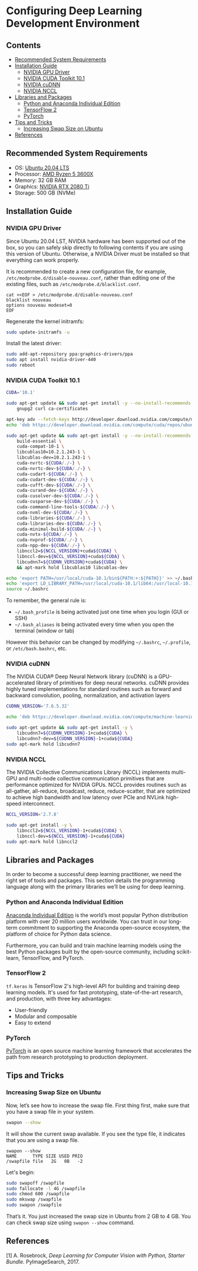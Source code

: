 # Configuring Deep Learning Development Environment <!-- omit in toc -->

## Contents <!-- omit in toc -->

- [Recommended System Requirements](#recommended-system-requirements)
- [Installation Guide](#installation-guide)
	- [NVIDIA GPU Driver](#nvidia-gpu-driver)
	- [NVIDIA CUDA Toolkit 10.1](#nvidia-cuda-toolkit-101)
	- [NVIDIA cuDNN](#nvidia-cudnn)
	- [NVIDIA NCCL](#nvidia-nccl)
- [Libraries and Packages](#libraries-and-packages)
	- [Python and Anaconda Individual Edition](#python-and-anaconda-individual-edition)
	- [TensorFlow 2](#tensorflow-2)
	- [PyTorch](#pytorch)
- [Tips and Tricks](#tips-and-tricks)
	- [Increasing Swap Size on Ubuntu](#increasing-swap-size-on-ubuntu)
- [References](#references)

## Recommended System Requirements

- OS: [Ubuntu 20.04 LTS](https://ubuntu.com/download/desktop)
- Processor: [AMD Ryzen 5 3600X](https://www.amd.com/en/products/cpu/amd-ryzen-5-3600x)
- Memory: 32 GB RAM
- Graphics: [NVIDIA RTX 2080 Ti](https://www.nvidia.com/en-us/geforce/graphics-cards/rtx-2080-ti/)
- Storage: 500 GB (NVMe)

## Installation Guide

### NVIDIA GPU Driver

Since Ubuntu 20.04 LST, NVIDIA hardware has been supported out of the box, so you can safely skip directly to following contents if you are using this version of Ubuntu. Otherwise, a NVIDIA Driver must be installed so that everything can work properly.

It is recommended to create a new configuration file, for example, `/etc/modprobe.d/disable-nouveau.conf`, rather than editing one of the existing files, such as `/etc/modprobe.d/blacklist.conf`.

```
cat <<EOF > /etc/modprobe.d/disable-nouveau.conf
blacklist nouveau
options nouveau modeset=0
EOF
```

Regenerate the kernel initramfs:

```bash
sudo update-initramfs -u
```

Install the latest driver:

```bash
sudo add-apt-repository ppa:graphics-drivers/ppa
sudo apt install nvidia-driver-440
sudo reboot
```

### NVIDIA CUDA Toolkit 10.1

```bash
CUDA='10.1'

sudo apt-get update && sudo apt-get install -y --no-install-recommends \
	gnupg2 curl ca-certificates

apt-key adv --fetch-keys http://developer.download.nvidia.com/compute/machine-learning/repos/ubuntu1804/x86_64/7fa2af80.pub
echo 'deb https://developer.download.nvidia.com/compute/cuda/repos/ubuntu1804/x86_64 /' > /etc/apt/sources.list.d/cuda.list

sudo apt-get update && sudo apt-get install -y --no-install-recommends \
	build-essential \
	cuda-compat-10-1 \
	libcublas10=10.2.1.243-1 \ 
	libcublas-dev=10.2.1.243-1 \
	cuda-nvrtc-${CUDA/./-} \
	cuda-nvrtc-dev-${CUDA/./-} \
	cuda-cudart-${CUDA/./-} \
	cuda-cudart-dev-${CUDA/./-} \
	cuda-cufft-dev-${CUDA/./-} \
	cuda-curand-dev-${CUDA/./-} \
	cuda-cusolver-dev-${CUDA/./-} \
	cuda-cusparse-dev-${CUDA/./-} \
	cuda-command-line-tools-${CUDA/./-} \
	cuda-nvml-dev-${CUDA/./-} \
	cuda-libraries-${CUDA/./-} \
	cuda-libraries-dev-${CUDA/./-} \
	cuda-minimal-build-${CUDA/./-} \
	cuda-nvtx-${CUDA/./-} \
	cuda-nvprof-${CUDA/./-} \
	cuda-npp-dev-${CUDA/./-} \
	libnccl2=${NCCL_VERSION}+cuda${CUDA} \
	libnccl-dev=${NCCL_VERSION}+cuda${CUDA} \
	libcudnn7=${CUDNN_VERSION}+cuda${CUDA} \
	&& apt-mark hold libcublas10 libcublas-dev

echo 'export PATH=/usr/local/cuda-10.1/bin${PATH:+:${PATH}}' >> ~/.bashrc
echo 'export LD_LIBRARY_PATH=/usr/local/cuda-10.1/lib64:/usr/local-10.1/cuda/extras/CUPTI/lib64${LD_LIBRARY_PATH:+:${LD_LIBRARY_PATH}}' >> ~/.bashrc
source ~/.bashrc
```

To remember, the general rule is:

- `~/.bash_profile` is being activated just one time when you login (GUI or SSH)
- `~/.bash_aliases` is being activated every time when you open the terminal (window or tab)

However this behavior can be changed by modifying `~/.bashrc`, `~/.profile`, or `/etc/bash.bashrc`, etc.

### NVIDIA cuDNN

The NVIDIA CUDA® Deep Neural Network library (cuDNN) is a GPU-accelerated library of primitives for deep neural networks. cuDNN provides highly tuned implementations for standard routines such as forward and backward convolution, pooling, normalization, and activation layers

```bash
CUDNN_VERSION='7.6.5.32'

echo 'deb https://developer.download.nvidia.com/compute/machine-learning/repos/ubuntu1804/x86_64 /' > /etc/apt/sources.list.d/nvidia-ml.list

sudo apt-get update && sudo apt-get install -y \
	libcudnn7=${CUDNN_VERSION}-1+cuda${CUDA} \
	libcudnn7-dev=${CUDNN_VERSION}-1+cuda${CUDA}
sudo apt-mark hold libcudnn7
```

### NVIDIA NCCL

The NVIDIA Collective Communications Library (NCCL) implements multi-GPU and multi-node collective communication primitives that are performance optimized for NVIDIA GPUs. NCCL provides routines such as all-gather, all-reduce, broadcast, reduce, reduce-scatter, that are optimized to achieve high bandwidth and low latency over PCIe and NVLink high-speed interconnect.

```bash
NCCL_VERSION='2.7.8'

sudo apt-get install -y \
	libnccl2=${NCCL_VERSION}-1+cuda${CUDA} \
	libnccl-dev=${NCCL_VERSION}-1+cuda${CUDA}
sudo apt-mark hold libnccl2
```

## Libraries and Packages

In order to become a successful deep learning practitioner, we need the right set of tools and
packages. This section details the programming language along with the primary libraries we’ll be using for deep learning.

### Python and Anaconda Individual Edition

[Anaconda Individual Edition](https://www.anaconda.com/distribution/) is the world’s most popular Python distribution platform with over 20 million users worldwide. You can trust in our long-term commitment to supporting the Anaconda open-source ecosystem, the platform of choice for Python data science.

Furthermore, you can build and train machine learning models using the best Python packages built by the open-source community, including scikit-learn, TensorFlow, and PyTorch.

### TensorFlow 2

`tf.keras` is TensorFlow 2's high-level API for building and training deep learning models. It's used for fast prototyping, state-of-the-art research, and production, with three key advantages:

- User-friendly
- Modular and composable
- Easy to extend

### PyTorch

[PyTorch](https://pytorch.org/) is an open source machine learning framework that accelerates the path from research prototyping to production deployment.

## Tips and Tricks

### Increasing Swap Size on Ubuntu

Now, let’s see how to increase the swap file. First thing first, make sure that you have a swap file in your system.

```sh
swapon --show
```

It will show the current swap available. If you see the type file, it indicates that you are using a swap file.

```
swapon --show
NAME      TYPE SIZE USED PRIO
/swapfile file   2G   0B   -2
```

Let's begin:

```sh
sudo swapoff /swapfile
sudo fallocate -l 4G /swapfile
sudo chmod 600 /swapfile
sudo mkswap /swapfile
sudo swapon /swapfile
```

That’s it. You just increased the swap size in Ubuntu from 2 GB to 4 GB. You can check swap size using `swapon --show` command.

## References

[1] A. Rosebrock, _Deep Learning for Computer Vision with Python, Starter Bundle._ PyImageSearch, 2017.
